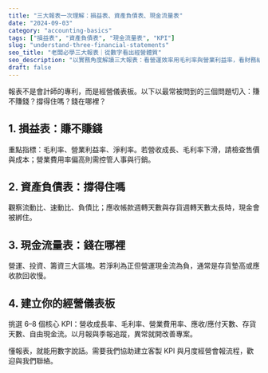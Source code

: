 ```yaml
---
title: "三大報表一次理解：損益表、資產負債表、現金流量表"
date: "2024-09-03"
category: "accounting-basics"
tags: ["損益表", "資產負債表", "現金流量表", "KPI"]
slug: "understand-three-financial-statements"
seo_title: "老闆必學三大報表｜從數字看出經營體質"
seo_description: "以實務角度解讀三大報表：看營運效率用毛利率與營業利益率，看財務結構用負債比與流動比，看現金流用自由現金流與週轉天數。"
draft: false
---
```


報表不是會計師的專利，而是經營儀表板。以下以最常被問到的三個問題切入：賺不賺錢？撐得住嗎？錢在哪裡？

## 1. 損益表：賺不賺錢
重點指標：毛利率、營業利益率、淨利率。若營收成長、毛利率下滑，請檢查售價與成本；營業費用率偏高則需控管人事與行銷。

## 2. 資產負債表：撐得住嗎
觀察流動比、速動比、負債比；應收帳款週轉天數與存貨週轉天數太長時，現金會被綁住。

## 3. 現金流量表：錢在哪裡
營運、投資、籌資三大區塊。若淨利為正但營運現金流為負，通常是存貨墊高或應收款回收慢。

## 4. 建立你的經營儀表板
挑選 6–8 個核心 KPI：營收成長率、毛利率、營業費用率、應收/應付天數、存貨天數、自由現金流。以月報與季報追蹤，異常就開改善專案。

懂報表，就能用數字說話。需要我們協助建立客製 KPI 與月度經營會報流程，歡迎與我們聯絡。

